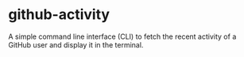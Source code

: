 # github-activity
A simple command line interface (CLI) to fetch the recent activity of a GitHub user and display it in the terminal.
